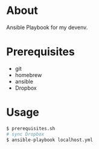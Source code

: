About
====

Ansible Playbook for my devenv.

Prerequisites
====

* git
* homebrew
* ansible
* Dropbox

Usage
====

```sh
$ prerequisites.sh
# sync Dropbox
$ ansible-playbook localhost.yml
```
